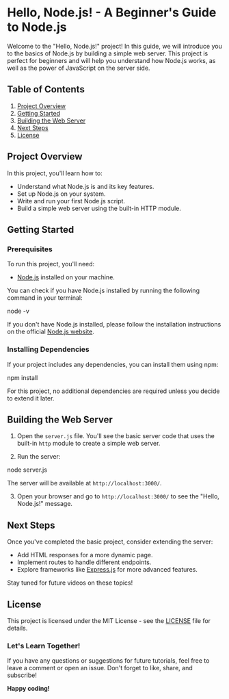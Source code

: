 # Hello, Node.js! - A Beginner's Guide to Node.js

Welcome to the "Hello, Node.js!" project! In this guide, we will introduce you to the basics of Node.js by building a simple web server. This project is perfect for beginners and will help you understand how Node.js works, as well as the power of JavaScript on the server side.

## Table of Contents
1. [Project Overview](#project-overview)
2. [Getting Started](#getting-started)
3. [Building the Web Server](#building-the-web-server)
4. [Next Steps](#next-steps)
5. [License](#license)

## Project Overview

In this project, you'll learn how to:
- Understand what Node.js is and its key features.
- Set up Node.js on your system.
- Write and run your first Node.js script.
- Build a simple web server using the built-in HTTP module.

## Getting Started

### Prerequisites

To run this project, you'll need:
- [Node.js](https://nodejs.org/) installed on your machine.

You can check if you have Node.js installed by running the following command in your terminal:


node -v


If you don't have Node.js installed, please follow the installation instructions on the official [Node.js website](https://nodejs.org/).

### Installing Dependencies

If your project includes any dependencies, you can install them using npm:


npm install


For this project, no additional dependencies are required unless you decide to extend it later.

## Building the Web Server

1. Open the `server.js` file. You'll see the basic server code that uses the built-in `http` module to create a simple web server.
   
2. Run the server:


node server.js


The server will be available at `http://localhost:3000/`.

3. Open your browser and go to `http://localhost:3000/` to see the "Hello, Node.js!" message.

## Next Steps

Once you've completed the basic project, consider extending the server:
- Add HTML responses for a more dynamic page.
- Implement routes to handle different endpoints.
- Explore frameworks like [Express.js](https://expressjs.com/) for more advanced features.

Stay tuned for future videos on these topics!

## License

This project is licensed under the MIT License - see the [LICENSE](LICENSE) file for details.


### Let's Learn Together!

If you have any questions or suggestions for future tutorials, feel free to leave a comment or open an issue. Don't forget to like, share, and subscribe!


**Happy coding!**


